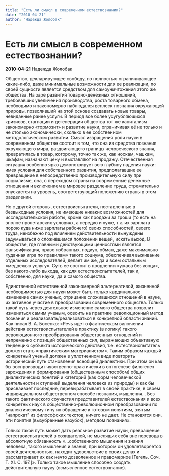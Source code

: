 ```yaml
---
title: "Есть ли смысл в современном естествознании?"
date: "2010-04-21"
author: "Надежда Жолобак"
---
```


# Есть ли смысл в современном естествознании?

**2010-04-21** Надежда Жолобак

Общество, декларирующее свободу, но полностью ограничивающее какие-либо, даже минимальные возможности для ее реализации, по своей сущности является средством для самоуничтожения этого же общества. На заре развития товарно-денежных отношений, требовавших увеличения производства, роста товарного обмена, необходимо и закономерно наблюдался всплеск познания окружающей природы, позволивший на этой основе создавать новые товары, невиданные ранее услуги. В период все более усугубляющихся кризисов, стагнации и дегенерации общества тот же капитализм закономерно «тормозит» и развитие науки, ограничивая её не только и не столько экономически, сколько в ее собственном методологическом развитии. Смысл извращения роли науки в современном обществе состоит в том, что она из средства познания окружающего мира, раздвигающего границы человеческого знания, превратилась в товар, которому, точно так же, как носкам, чашкам, шкафам, назначают цену и выставляют на продажу. Отечественная ситуация особенно ярко демонстрирует всю глубину падения науки: имея условия для собственного развития, предполагавшие ее превращение в непосредственно производительную силу при социализме, она, с переходом страны на современные денежные отношения и включением в мировое разделение труда, стремительно опускается на уровень, соответствующий положению страны в этом разделении.

Но с другой стороны, естествоиспытатели, поставленные в безвыходные условия, не имеющие никаких возможностей для исследовательской работы, кроме как продажи за гроши (то есть на вполне пролетарских условиях, а нередко и хуже, т.к. их зарплата порою куда ниже зарплаты рабочего) своих способностей, своего труда, неизбежно под влиянием действительности вынуждены задумываться о сложившемся положении вещей, искать выход. В обществе, где главными действующими ценностями является фальсификация, право избранных, подкуп, обман, даже максимально «удачная игра по правилам» такого социума, обеспечивая выживание отдельных исследователей, делает им же, да и всем остальным «медвежью услугу». Суть ее состоит в продлении «ужаса без конца», без какого-либо выхода, как для  естествоиспытателей, так и, собственно, для науки, да и самого общества.

Единственной естественной закономерной альтернативой, жизненной необходимостью для науки может быть только кардинальное изменение самих ученых, отрицание сложившихся отношений в науке, их активное участие в преобразовании современного общества. Только такой путь через деятельное изменение самого общества позволит измениться самим ученым, освоить на практике революционный метод познания и реализовать/реализоваться в конкретной области знаний. Как писал В. А. Босенко: «Речь идет о фактическом включении действия естествоиспытателей в практику (в логику) такого революционного преобразования общественных отношений и непременно с позиций общественных сил, выражающих объективную тенденцию субъекта исторического действия, т.е. естествоиспытатель должен стать «практическим материалистом». Таким образом каждый конкретный ученый должен в уплотненном виде повторить исторический путь становления всеобщей диалектики. При этом он как бы воспроизводит чувственно-практически в онтогенезе филогенез зарождения и формирования (общественным способом) общих диалектических понятий и категорий (как форм человеческой деятельности и ступеней выделения человека из природы) и как бы присваивает последние, перевырабатывает в своей практике, в своем индивидуальном общественном способе познания, мышления... Без такого фактического соучастия представителей естествознания и всех конкретных наук в общественно-революционном преобразовании по диалектическому типу их обращение к готовым понятиям, взятым "напрокат" из философских текстов, ничего не дает. Не становятся они, эти понятия (вызубренные назубок), методом познания».

Только такой путь может дать реальное развитие науки, превращение естествоиспытателей в созидателей, не мыслящих себя вне перевода в абсолютную обязанность «...собственного мышления и знания человека, такого мышления и знания, при котором он удовлетворяется своей деятельностью, находит удовольствие в своих делах и рассматривает их как нечто дозволенное и правомерное [Гегель. Соч. Т. XI. С. 197.]». Только такое мышление способно создать действительную науку (осмысленное естествознание).